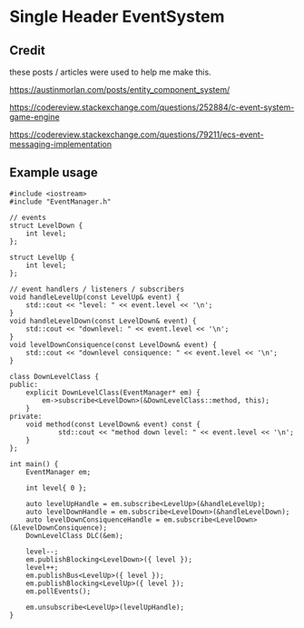 # Single Header EventSystem

## Credit
these posts / articles were used to help me make this.

https://austinmorlan.com/posts/entity_component_system/

https://codereview.stackexchange.com/questions/252884/c-event-system-game-engine

https://codereview.stackexchange.com/questions/79211/ecs-event-messaging-implementation

## Example usage

    #include <iostream>
    #include "EventManager.h"

    // events
    struct LevelDown {
	    int level;
    };

    struct LevelUp {
	    int level;
    };

    // event handlers / listeners / subscribers
    void handleLevelUp(const LevelUp& event) {
	    std::cout << "level: " << event.level << '\n';
    }
    void handleLevelDown(const LevelDown& event) {
	    std::cout << "downlevel: " << event.level << '\n';
    }
    void levelDownConsiquence(const LevelDown& event) {
	    std::cout << "downlevel consiquence: " << event.level << '\n';
    }

    class DownLevelClass {
    public:
	    explicit DownLevelClass(EventManager* em) {
		    em->subscribe<LevelDown>(&DownLevelClass::method, this);
	    }
    private:
	    void method(const LevelDown& event) const {
	    	    std::cout << "method down level: " << event.level << '\n';
	    }
    };

    int main() {
	    EventManager em;

	    int level{ 0 };

	    auto levelUpHandle = em.subscribe<LevelUp>(&handleLevelUp);
	    auto levelDownHandle = em.subscribe<LevelDown>(&handleLevelDown);
	    auto levelDownConsiquenceHandle = em.subscribe<LevelDown>(&levelDownConsiquence);
	    DownLevelClass DLC(&em);

	    level--;
	    em.publishBlocking<LevelDown>({ level });
	    level++;
	    em.publishBus<LevelUp>({ level });
	    em.publishBlocking<LevelUp>({ level });
	    em.pollEvents();

	    em.unsubscribe<LevelUp>(levelUpHandle);
    }
